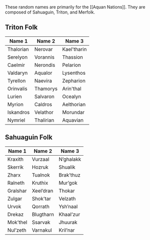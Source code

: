 These random names are primarily for the [[Aquan Nations]]. They are composed of Sahuaguin, Triton, and Merfolk. 
## Triton Folk
|Name 1|Name 2|Name 3|
|---|---|---|
|Thalorian|Nerovar|Kael'tharin|
|Serelyon|Vorannis|Thassion|
|Caelmir|Nerondis|Pelarion|
|Valdaryn|Aqualor|Lysenthos|
|Tyrellon|Naevira|Zepharion|
|Orinvalis|Thamorys|Arin'thal|
|Lurien|Salvaron|Ocealyn|
|Myrion|Caldros|Aelthorian|
|Iskandros|Velathor|Morundar|
|Nymriel|Thalirian|Aquavian|
## Sahuaguin Folk
| Name 1   | Name 2    | Name 3    |
| -------- | --------- | --------- |
| Kraxith  | Vurzaal   | N’ghalakk |
| Skerrik  | Hozruk    | Shualik   |
| Zharx    | Tualnok   | Brak’thuz |
| Ralneth  | Kruthix   | Mur’gok   |
| Gralshar | Xeel’dran | Thokar    |
| Zulgar   | Shok’tar  | Velzath   |
| Urvok    | Qorrath   | Ysh’naal  |
| Drekaz   | Blugtharn | Khaal’zur |
| Mok’thel | Ssarvak   | Jhuurak   |
| Nul’zeth | Varnakul  | Kril’nar  |
